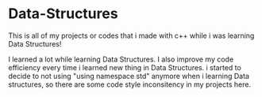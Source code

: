 # Data-Structures

This is all of my projects or codes that i made with c++ while i was learning Data Structures!

I learned a lot while learning Data Structures. I also improve my code efficiency every time i learned new thing in Data Structures. i started to decide to not using "using namespace std" anymore when i learning Data structures, so there are some code style inconsitency in my projects here.
